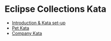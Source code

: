 
Eclipse Collections Kata
============================

* [Introduction & Kata set-up](setup)
* [Pet Kata](pet-kata)
* [Company Kata](company-kata)

